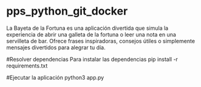 # pps_python_git_docker
La Bayeta de la Fortuna es una aplicación divertida que simula la experiencia de abrir una galleta de la fortuna o leer una nota en una servilleta de bar. Ofrece frases inspiradoras, consejos útiles o simplemente mensajes divertidos para alegrar tu día.

#Resolver dependencias
Para instalar las dependencias
pip install -r requirements.txt

#Ejecutar la aplicación
python3 app.py
